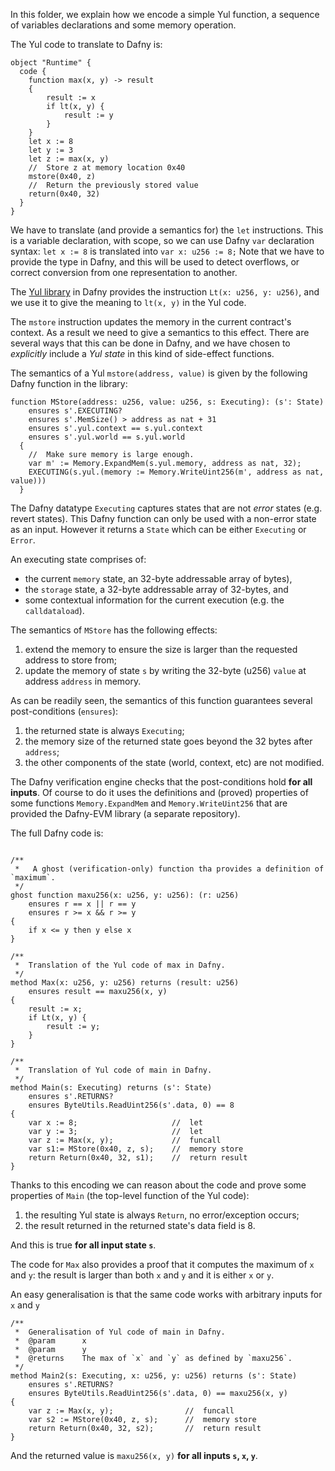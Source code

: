 
In this folder, we explain how we encode a simple Yul function,
a sequence of variables declarations and some memory operation.

The Yul code to translate to Dafny is:

```solidity
object "Runtime" {
  code {
    function max(x, y) -> result 
    {
        result := x
        if lt(x, y) {
            result := y 
        } 
    }
    let x := 8
    let y := 3
    let z := max(x, y)
    //  Store z at memory location 0x40
    mstore(0x40, z)
    //  Return the previously stored value
    return(0x40, 32)
  }
}
```

We have to translate (and provide a semantics for) the `let` instructions.
This is a variable declaration, with scope, so we can use Dafny `var` declaration syntax: `let x := 8` is translated into `var x: u256 := 8;`
Note that we have to provide the type in Dafny, and this will be used to detect overflows, or correct conversion from one representation to another.

The [Yul library](../../Yul/CommonSem.dfy) in Dafny provides the instruction `Lt(x: u256, y: u256)`, and we use it to give the meaning to `lt(x, y)` in the Yul code.

The `mstore` instruction updates the memory in the current contract's context.
As a result we need to give a semantics to this effect.
There are several ways that this can be done in Dafny, and we have chosen to _explicitly_ include a _Yul state_ in this kind of side-effect functions.

The semantics of a Yul `mstore(address, value)` is given by the following Dafny function in the library:

```dafny
function MStore(address: u256, value: u256, s: Executing): (s': State)
    ensures s'.EXECUTING?
    ensures s'.MemSize() > address as nat + 31
    ensures s'.yul.context == s.yul.context
    ensures s'.yul.world == s.yul.world
  {
    //  Make sure memory is large enough.
    var m' := Memory.ExpandMem(s.yul.memory, address as nat, 32);
    EXECUTING(s.yul.(memory := Memory.WriteUint256(m', address as nat, value)))
  }
```

The Dafny datatype `Executing` captures states that are not _error_ states (e.g. revert states). 
This Dafny function can only be used with a non-error state as an input.
However it returns a `State` which can be either `Executing` or `Error`.

An executing state comprises of:

-  the current `memory` state, an 32-byte addressable array of bytes), 
- the `storage` state, a 32-byte addressable array of 32-bytes, and 
- some contextual information for the current execution (e.g. the `calldataload`). 

The semantics of `MStore` has the following effects:

1. extend the memory to ensure the size is larger than the requested address to store from;
2. update the memory of state `s` by writing the 32-byte (u256) `value` at address `address` in memory.

As can be readily seen, the semantics of this function guarantees several post-conditions (`ensures`):

1. the returned state is always `Executing`;
2. the memory size of the returned state goes beyond the 32 bytes after `address`;
3. the other components of the state (world, context, etc) are not modified.

The Dafny verification engine checks that the post-conditions hold **for all inputs**.
Of course to do it uses the definitions and (proved) properties of some functions `Memory.ExpandMem` and `Memory.WriteUint256` that are provided the Dafny-EVM library (a separate repository).

The full Dafny code is:

```dafny

/**
 *   A ghost (verification-only) function tha provides a definition of `maximum`.
 */
ghost function maxu256(x: u256, y: u256): (r: u256)
    ensures r == x || r == y
    ensures r >= x && r >= y
{
    if x <= y then y else x
}

/**
 *  Translation of the Yul code of max in Dafny.
 */
method Max(x: u256, y: u256) returns (result: u256) 
    ensures result == maxu256(x, y)
{
    result := x;
    if Lt(x, y) { 
        result := y;
    }
}

/**
 *  Translation of Yul code of main in Dafny.
 */
method Main(s: Executing) returns (s': State)  
    ensures s'.RETURNS?
    ensures ByteUtils.ReadUint256(s'.data, 0) == 8
{
    var x := 8;                     //  let
    var y := 3;                     //  let
    var z := Max(x, y);             //  funcall
    var s1:= MStore(0x40, z, s);    //  memory store
    return Return(0x40, 32, s1);    //  return result
}
```

Thanks to this encoding we can reason about the code and prove some properties of `Main` (the top-level function of the Yul code):

1. the resulting Yul state is always `Return`, no error/exception occurs;
2. the result returned in the returned state's data field is 8.

And this is true **for all input state `s`**.

The code for `Max` also provides a proof that it computes the maximum of `x` and `y`: the result is larger than both `x` and `y` and it is either `x` or `y`. 

An easy generalisation is that the same code works with arbitrary inputs for `x` and `y`

```dafny
/**
 *  Generalisation of Yul code of main in Dafny.
 *  @param      x 
 *  @param      y 
 *  @returns    The max of `x` and `y` as defined by `maxu256`.
 */
method Main2(s: Executing, x: u256, y: u256) returns (s': State)
    ensures s'.RETURNS?
    ensures ByteUtils.ReadUint256(s'.data, 0) == maxu256(x, y)
{
    var z := Max(x, y);                //  funcall
    var s2 := MStore(0x40, z, s);      //  memory store
    return Return(0x40, 32, s2);       //  return result
}
```
And the returned value is `maxu256(x, y)` **for all inputs `s`, `x`, `y`**.

